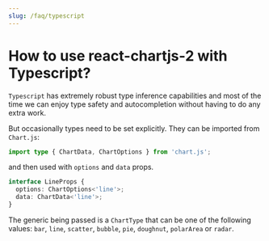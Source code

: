 ```yaml
---
slug: /faq/typescript
---
```


# How to use react-chartjs-2 with Typescript?

`Typescript` has extremely robust type inference capabilities and most of the time
we can enjoy type safety and autocompletion without having to do any extra work.

But occasionally types need to be set explicitly. They can be imported from `Chart.js`:

```typescript
import type { ChartData, ChartOptions } from 'chart.js';
```

and then used with `options` and `data` props.

```typescript
interface LineProps {
  options: ChartOptions<'line'>;
  data: ChartData<'line'>;
}
```

The generic being passed is a `ChartType` that can be one of the following values:
`bar`, `line`, `scatter`, `bubble`, `pie`, `doughnut`, `polarArea` or `radar`.
